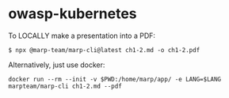 # owasp-kubernetes

To LOCALLY make a presentation into a PDF:

```
$ npx @marp-team/marp-cli@latest ch1-2.md -o ch1-2.pdf
```

Alternatively, just use docker:

```
docker run --rm --init -v $PWD:/home/marp/app/ -e LANG=$LANG marpteam/marp-cli ch1-2.md --pdf
```
